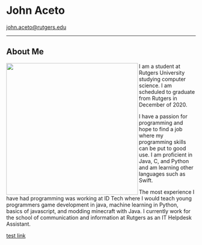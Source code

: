 <script src="https://kit.fontawesome.com/aba1d8c3e9.js" crossorigin="anonymous"></script>
# John Aceto
<a href = "mailto: john.aceto@rutgers.edu">john.aceto@rutgers.edu</a>

---

## About Me

<img align="left" width="350" height="350" src="https://johnaceto.github.io/assets/img/testme.jpg">

I am a student at Rutgers University studying computer science. I am scheduled to graduate from Rutgers in December of 2020.

I have a passion for programming and hope to find a job where my programming skills can be put to good use. I am proficient in Java, C, and Python and am learning other languages such as Swift.

The most experience I have had programming was working at ID Tech where I would teach young programmers game development in java, machine learning in Python, basics of javascript, and modding minecraft with Java. I currently work for the school of communication and information at Rutgers as an IT Helpdesk Assistant.

[test link](https://johnaceto.github.io/test/)
<i class="fab fa-github"></i>
